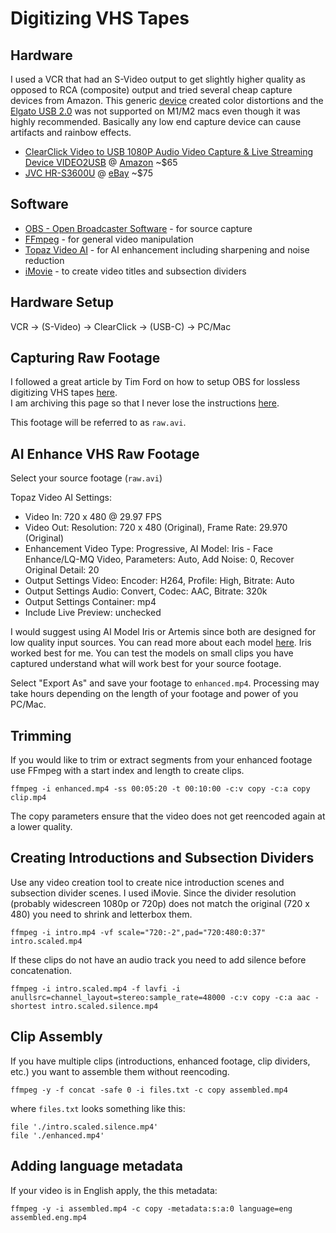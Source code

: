 # Digitizing VHS Tapes

## Hardware

I used a VCR that had an S-Video output to get slightly higher quality as opposed to RCA (composite) output and tried several cheap capture devices from Amazon.  This generic [device](https://www.amazon.com/gp/product/B06X42H9VZ) created color distortions and the [Elgato USB 2.0](https://www.amazon.com/gp/product/B0029U2YSA) was not supported on M1/M2 macs even though it was highly recommended.  Basically any low end capture device can cause artifacts and rainbow effects.

* [ClearClick Video to USB 1080P Audio Video Capture & Live Streaming Device VIDEO2USB](https://www.clearclick.com/products/video-to-usb-audio-video-capture-live-streaming-device) @ [Amazon](https://www.amazon.com/gp/product/B0BVDVZGR2) ~$65
* [JVC HR-S3600U](https://support.jvc.com/consumer/product.jsp?modelId=MODL022105&pathId=49&page=1&archive=true) @ [eBay](https://www.ebay.com/sch/i.html?_from=R40&_trksid=p2332490.m570.l1313&_nkw=JVC+HR-S3600U&_sacat=0) ~$75

## Software

* [OBS - Open Broadcaster Software](https://obsproject.com/) - for source capture
* [FFmpeg](https://ffmpeg.org/) - for general video manipulation
* [Topaz Video AI](https://www.topazlabs.com/topaz-video-ai) - for AI enhancement including sharpening and noise reduction
* [iMovie](https://support.apple.com/imovie) - to create video titles and subsection dividers

## Hardware Setup

VCR -> (S-Video) -> ClearClick -> (USB-C) -> PC/Mac

## Capturing Raw Footage

I followed a great article by Tim Ford on how to setup OBS for lossless digitizing VHS tapes [here](https://timfordphoto.com/lossless-422-digitizing-of-video-tapes-using-obs/).  
I am archiving this page so that I never lose the instructions [here](lossless.4.2.2.digitizing.of.video.tapes.using.obs.tim.ford.photography.and.videography.pdf).

This footage will be referred to as ```raw.avi```.

## AI Enhance VHS Raw Footage

Select your source footage (```raw.avi```)

Topaz Video AI Settings:
* Video In: 720 x 480 @ 29.97 FPS
* Video Out: Resolution: 720 x 480 (Original), Frame Rate: 29.970 (Original)
* Enhancement Video Type: Progressive, AI Model: Iris - Face Enhance/LQ-MQ Video, Parameters: Auto, Add Noise: 0, Recover Original Detail: 20
* Output Settings Video: Encoder: H264, Profile: High, Bitrate: Auto 
* Output Settings Audio: Convert, Codec: AAC, Bitrate: 320k
* Output Settings Container: mp4
* Include Live Preview: unchecked 

I would suggest using AI Model Iris or Artemis since both are designed for low quality input sources.  You can read more about each model [here](https://docs.topazlabs.com/video-ai/filters/enhancement). Iris worked best for me.  You can test the models on small clips you have captured understand what will work best for your source footage.  

Select "Export As" and save your footage to ```enhanced.mp4```. Processing may take hours depending on the length of your footage and power of you PC/Mac.

## Trimming

If you would like to trim or extract segments from your enhanced footage use FFmpeg with a start index and length to create clips.
```console
ffmpeg -i enhanced.mp4 -ss 00:05:20 -t 00:10:00 -c:v copy -c:a copy clip.mp4
```
The copy parameters ensure that the video does not get reencoded again at a lower quality.

## Creating Introductions and Subsection Dividers

Use any video creation tool to create nice introduction scenes and subsection divider scenes.
I used iMovie.
Since the divider resolution (probably widescreen 1080p or 720p) does not match the original (720 x 480) you need to shrink and letterbox them.
```console
ffmpeg -i intro.mp4 -vf scale="720:-2",pad="720:480:0:37" intro.scaled.mp4
```

If these clips do not have an audio track you need to add silence before concatenation.
```console
ffmpeg -i intro.scaled.mp4 -f lavfi -i anullsrc=channel_layout=stereo:sample_rate=48000 -c:v copy -c:a aac -shortest intro.scaled.silence.mp4
```
## Clip Assembly

If you have multiple clips (introductions, enhanced footage, clip dividers, etc.) you want to assemble them without reencoding.
```console
ffmpeg -y -f concat -safe 0 -i files.txt -c copy assembled.mp4
```

where ```files.txt``` looks something like this:
```
file './intro.scaled.silence.mp4'
file './enhanced.mp4'
```

## Adding language metadata

If your video is in English apply, the this metadata:
```console
ffmpeg -y -i assembled.mp4 -c copy -metadata:s:a:0 language=eng assembled.eng.mp4
```

